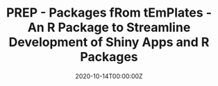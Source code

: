 ---
title: 'PREP - Packages fRom tEmPlates - An R Package to Streamline Development of Shiny Apps and R Packages'
authors:
- J. Kyle Wathen
date: '2020-10-14T00:00:00Z'

# Schedule page publish date (NOT proceeding's date).
publishDate: '20001-01-01T00:00:00Z'

# proceeding type.
# Legend: 0 = Uncategorized; 1 = Talk, 2 = Keynote, 3 = Workshop
# To add more update publications_types.toml and en.yaml
proceeding_types: ['1']

# proceeding name and optional abbreviated proceeding name.
proceeding: Presented at 2020 Conference
proceeding_short: Presented at 2020 Conference

abstract: 

tags:
- Gilead
featured: false

links:
url_slides: 'https://github.com/rinpharma/2020_presentations/tree/master/talks_folder/2020-Wathen-PREP.pptx'
url_video: 'https://youtu.be/_Hfq8ymQWIY'

---